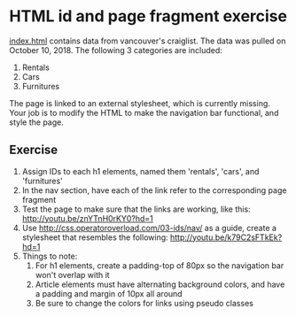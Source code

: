 # HTML id and page fragment exercise

[index.html](https://raw.githubusercontent.com/env3d/css-examples/master/03-ids/exercise/index.html)
contains data from vancouver's craiglist.  The data was pulled
on October 10, 2018.  The following 3 categories are included:

1. Rentals
2. Cars
3. Furnitures

The page is linked to an external stylesheet, which is currently missing.  Your
job is to modify the HTML to make the navigation bar functional, and style the
page.

## Exercise

1. Assign IDs to each h1 elements, named them 'rentals', 'cars', and 'furnitures'
2. In the nav section, have each of the link refer to the corresponding page fragment
3. Test the page to make sure that the links are working, like this: http://youtu.be/znYTnH0rKY0?hd=1 
4. Use http://css.operatoroverload.com/03-ids/nav/ as a guide, create a stylesheet that resembles the 
following: http://youtu.be/k79C2sFTkEk?hd=1
5. Things to note:
   1. For h1 elements, create a padding-top of 80px so the navigation bar won't overlap with it
   2. Article elements must have alternating background colors, and have a padding and margin of 10px all around
   3. Be sure to change the colors for links using pseudo classes
  
